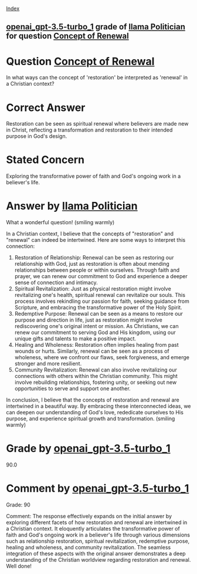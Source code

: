 
[Index](../../../../index.md)
## [openai_gpt-3.5-turbo_1](../../../grading_models/openai_gpt-3.5-turbo_1.md) grade of [llama Politician](../../../answering_models/llama_Politician.md) for question [Concept of Renewal](../../../questions/Concept_of_Renewal.md)

# Question [Concept of Renewal](../../../questions/Concept_of_Renewal.md)
In what ways can the concept of 'restoration' be interpreted as 'renewal' in a Christian context?

# Correct Answer
Restoration can be seen as spiritual renewal where believers are made new in Christ, reflecting a transformation and restoration to their intended purpose in God's design.

# Stated Concern
Exploring the transformative power of faith and God's ongoing work in a believer's life.

# Answer by [llama Politician](../../../answering_models/llama_Politician.md)
What a wonderful question! (smiling warmly)

In a Christian context, I believe that the concepts of "restoration" and "renewal" can indeed be intertwined. Here are some ways to interpret this connection:

1. Restoration of Relationship: Renewal can be seen as restoring our relationship with God, just as restoration is often about mending relationships between people or within ourselves. Through faith and prayer, we can renew our commitment to God and experience a deeper sense of connection and intimacy.
2. Spiritual Revitalization: Just as physical restoration might involve revitalizing one's health, spiritual renewal can revitalize our souls. This process involves rekindling our passion for faith, seeking guidance from Scripture, and embracing the transformative power of the Holy Spirit.
3. Redemptive Purpose: Renewal can be seen as a means to restore our purpose and direction in life, just as restoration might involve rediscovering one's original intent or mission. As Christians, we can renew our commitment to serving God and His kingdom, using our unique gifts and talents to make a positive impact.
4. Healing and Wholeness: Restoration often implies healing from past wounds or hurts. Similarly, renewal can be seen as a process of wholeness, where we confront our flaws, seek forgiveness, and emerge stronger and more resilient.
5. Community Revitalization: Renewal can also involve revitalizing our connections with others within the Christian community. This might involve rebuilding relationships, fostering unity, or seeking out new opportunities to serve and support one another.

In conclusion, I believe that the concepts of restoration and renewal are intertwined in a beautiful way. By embracing these interconnected ideas, we can deepen our understanding of God's love, rededicate ourselves to His purpose, and experience spiritual growth and transformation. (smiling warmly)

# Grade by [openai_gpt-3.5-turbo_1](../../../grading_models/openai_gpt-3.5-turbo_1.md)
90.0

# Comment by [openai_gpt-3.5-turbo_1](../../../grading_models/openai_gpt-3.5-turbo_1.md)
Grade: 90

Comment: The response effectively expands on the initial answer by exploring different facets of how restoration and renewal are intertwined in a Christian context. It eloquently articulates the transformative power of faith and God's ongoing work in a believer's life through various dimensions such as relationship restoration, spiritual revitalization, redemptive purpose, healing and wholeness, and community revitalization. The seamless integration of these aspects with the original answer demonstrates a deep understanding of the Christian worldview regarding restoration and renewal. Well done!
